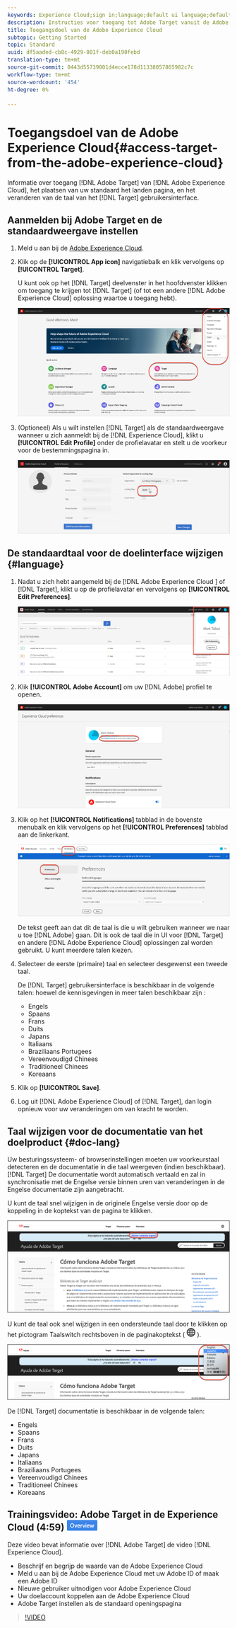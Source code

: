 ```yaml
---
keywords: Experience Cloud;sign in;language;default ui language;default language
description: Instructies voor toegang tot Adobe Target vanuit de Adobe Experience Cloud.
title: Toegangsdoel van de Adobe Experience Cloud
subtopic: Getting Started
topic: Standard
uuid: df5aaded-cb8c-4929-801f-deb0a190febd
translation-type: tm+mt
source-git-commit: 0443d55739001d4ecce178d11338057865982c7c
workflow-type: tm+mt
source-wordcount: '454'
ht-degree: 0%

---
```



# Toegangsdoel van de Adobe Experience Cloud{#access-target-from-the-adobe-experience-cloud}

Informatie over toegang [!DNL Adobe Target] van [!DNL Adobe Experience Cloud], het plaatsen van uw standaard het landen pagina, en het veranderen van de taal van het [!DNL Target] gebruikersinterface.

## Aanmelden bij Adobe Target en de standaardweergave instellen

1. Meld u aan bij de [Adobe Experience Cloud](https://experience.adobe.com/).

1. Klik op de **[!UICONTROL App icon]** navigatiebalk en klik vervolgens op **[!UICONTROL Target]**.

   U kunt ook op het [!DNL Target] deelvenster in het hoofdvenster klikken om toegang te krijgen tot [!DNL Target] (of tot een andere [!DNL Adobe Experience Cloud] oplossing waartoe u toegang hebt).

   ![toepassingspictogram](/help/c-intro/assets/appmenu-new.png)

1. (Optioneel) Als u wilt instellen [!DNL Target] als de standaardweergave wanneer u zich aanmeldt bij de [!DNL Experience Cloud], klikt u **[!UICONTROL Edit Profile]** onder de profielavatar en stelt u de voorkeur voor de bestemmingspagina in.

   ![Openingspagina](/help/c-intro/assets/pagepref-new.png)

## De standaardtaal voor de doelinterface wijzigen {#language}

1. Nadat u zich hebt aangemeld bij de [!DNL Adobe Experience Cloud ] of [!DNL Target], klikt u op de profielavatar en vervolgens op **[!UICONTROL Edit Preferences]**.

   ![Profiel bewerken](/help/c-intro/assets/change-language.png)

1. Klik **[!UICONTROL Adobe Account]** om uw [!DNL Adobe] profiel te openen.

   ![Adobe-account](/help/c-intro/assets/adobe-account.png)

1. Klik op het **[!UICONTROL Notifications]** tabblad in de bovenste menubalk en klik vervolgens op het **[!UICONTROL Preferences]** tabblad aan de linkerkant.

   ![Voorkeurstalen](/help/c-intro/assets/prefered-language.png)

   De tekst geeft aan dat dit de taal is die u wilt gebruiken wanneer we naar u toe [!DNL Adobe] gaan. Dit is ook de taal die in UI voor [!DNL Target] en andere [!DNL Adobe Experience Cloud] oplossingen zal worden gebruikt. U kunt meerdere talen kiezen.

1. Selecteer de eerste (primaire) taal en selecteer desgewenst een tweede taal.

   De [!DNL Target] gebruikersinterface is beschikbaar in de volgende talen: hoewel de kennisgevingen in meer talen beschikbaar zijn :

   * Engels
   * Spaans
   * Frans
   * Duits
   * Japans
   * Italiaans
   * Braziliaans Portugees
   * Vereenvoudigd Chinees
   * Traditioneel Chinees
   * Koreaans

1. Klik op **[!UICONTROL Save]**.

1. Log uit [!DNL Adobe Experience Cloud] of [!DNL Target], dan login opnieuw voor uw veranderingen om van kracht te worden.

## Taal wijzigen voor de documentatie van het doelproduct {#doc-lang}

Uw besturingssysteem- of browserinstellingen moeten uw voorkeurstaal detecteren en de documentatie in die taal weergeven (indien beschikbaar). [!DNL Target] De documentatie wordt automatisch vertaald en zal in synchronisatie met de Engelse versie binnen uren van veranderingen in de Engelse documentatie zijn aangebracht.

U kunt de taal snel wijzigen in de originele Engelse versie door op de koppeling in de koptekst van de pagina te klikken.

![Overschakelen op oorspronkelijke taal](/help/c-intro/assets/mt-original.png)

U kunt de taal ook snel wijzigen in een ondersteunde taal door te klikken op het pictogram Taalswitch rechtsboven in de paginakoptekst ( ![taalschakelaar](/help/c-intro/assets/icon-language-switcher.png) ).

![taalschakelaar](/help/c-intro/assets/language-switcher.png)

De [!DNL Target] documentatie is beschikbaar in de volgende talen:

* Engels
* Spaans
* Frans
* Duits
* Japans
* Italiaans
* Braziliaans Portugees
* Vereenvoudigd Chinees
* Traditioneel Chinees
* Koreaans

## Trainingsvideo: Adobe Target in de Experience Cloud (4:59) ![overzichtsbadge](/help/assets/overview.png)

Deze video bevat informatie over [!DNL Adobe Target] de video [!DNL Experience Cloud].

* Beschrijf en begrijp de waarde van de Adobe Experience Cloud
* Meld u aan bij de Adobe Experience Cloud met uw Adobe ID of maak een Adobe ID
* Nieuwe gebruiker uitnodigen voor Adobe Experience Cloud
* Uw doelaccount koppelen aan de Adobe Experience Cloud
* Adobe Target instellen als de standaard openingspagina

>[!VIDEO](https://www.youtube.com/v=7lwYrYC7vdM)